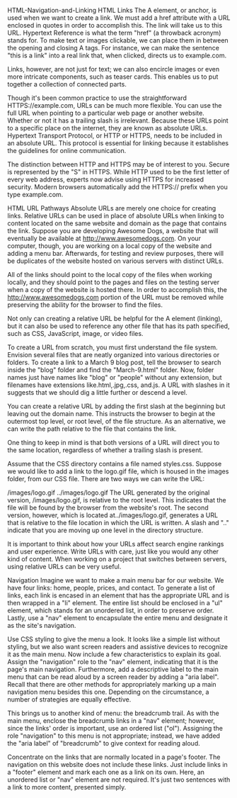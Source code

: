 HTML-Navigation-and-Linking
HTML Links
The A element, or anchor, is used when we want to create a link. We must add a href attribute with a URL enclosed in quotes in order to accomplish this. The link will take us to this URL. Hypertext Reference is what the term "href" (a throwback acronym) stands for. To make text or images clickable, we can place them in between the opening and closing A tags. For instance, we can make the sentence "this is a link" into a real link that, when clicked, directs us to example.com.

Links, however, are not just for text; we can also encircle images or even more intricate components, such as teaser cards. This enables us to put together a collection of connected parts.

Though it's been common practice to use the straightforward HTTPS://example.com, URLs can be much more flexible. You can use the full URL when pointing to a particular web page or another website. Whether or not it has a trailing slash is irrelevant. Because these URLs point to a specific place on the internet, they are known as absolute URLs. Hypertext Transport Protocol, or HTTP or HTTPS, needs to be included in an absolute URL. This protocol is essential for linking because it establishes the guidelines for online communication.

The distinction between HTTP and HTTPS may be of interest to you. Secure is represented by the "S" in HTTPS. While HTTP used to be the first letter of every web address, experts now advise using HTTPS for increased security. Modern browsers automatically add the HTTPS:// prefix when you type example.com. 

HTML URL Pathways
Absolute URLs are merely one choice for creating links. Relative URLs can be used in place of absolute URLs when linking to content located on the same website and domain as the page that contains the link. Suppose you are developing Awesome Dogs, a website that will eventually be available at http://www.awesomedogs.com. On your computer, though, you are working on a local copy of the website and adding a menu bar. Afterwards, for testing and review purposes, there will be duplicates of the website hosted on various servers with distinct URLs.

All of the links should point to the local copy of the files when working locally, and they should point to the pages and files on the testing server when a copy of the website is hosted there. In order to accomplish this, the http://www.awesomedogs.com portion of the URL must be removed while preserving the ability for the browser to find the files.

Not only can creating a relative URL be helpful for the A element (linking), but it can also be used to reference any other file that has its path specified, such as CSS, JavaScript, image, or video files. 

To create a URL from scratch, you must first understand the file system. Envision several files that are neatly organized into various directories or folders. To create a link to a March 9 blog post, tell the browser to search inside the "blog" folder and find the "March-9.html" folder. Now, folder names just have names like "blog" or "people" without any extension, but filenames have extensions like.html,.jpg,.css, and.js. A URL with slashes in it suggests that we should dig a little further or descend a level. 

You can create a relative URL by adding the first slash at the beginning but leaving out the domain name. This instructs the browser to begin at the outermost top level, or root level, of the file structure. As an alternative, we can write the path relative to the file that contains the link.

One thing to keep in mind is that both versions of a URL will direct you to the same location, regardless of whether a trailing slash is present.

Assume that the CSS directory contains a file named styles.css. Suppose we would like to add a link to the logo.gif file, which is housed in the images folder, from our CSS file. There are two ways we can write the URL: 

/images/logo.gif 
../images/logo.gif
The URL generated by the original version, /images/logo.gif, is relative to the root level. This indicates that the file will be found by the browser from the website's root. The second version, however, which is located at../images/logo.gif, generates a URL that is relative to the file location in which the URL is written. A slash and ".." indicate that you are moving up one level in the directory structure.

It is important to think about how your URLs affect search engine rankings and user experience. Write URLs with care, just like you would any other kind of content. When working on a project that switches between servers, using relative URLs can be very useful.

Navigation
Imagine we want to make a main menu bar for our website. We have four links: home, people, prices, and contact. To generate a list of links, each link is encased in an element that has the appropriate URL and is then wrapped in a "li" element. The entire list should be enclosed in a "ul" element, which stands for an unordered list, in order to preserve order. Lastly, use a "nav" element to encapsulate the entire menu and designate it as the site's navigation.

Use CSS styling to give the menu a look. It looks like a simple list without styling, but we also want screen readers and assistive devices to recognize it as the main menu. Now include a few characteristics to explain its goal. Assign the "navigation" role to the "nav" element, indicating that it is the page's main navigation. Furthermore, add a descriptive label to the main menu that can be read aloud by a screen reader by adding a "aria label". Recall that there are other methods for appropriately marking up a main navigation menu besides this one. Depending on the circumstance, a number of strategies are equally effective. 

This brings us to another kind of menu: the breadcrumb trail. As with the main menu, enclose the breadcrumb links in a "nav" element; however, since the links' order is important, use an ordered list ("ol"). Assigning the role "navigation" to this menu is not appropriate; instead, we have added the "aria label" of "breadcrumb" to give context for reading aloud.

Concentrate on the links that are normally located in a page's footer. The navigation on this website does not include these links. Just include links in a "footer" element and mark each one as a link on its own. Here, an unordered list or "nav" element are not required. It's just two sentences with a link to more content, presented simply.

